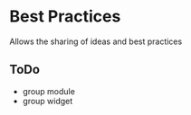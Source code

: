 Best Practices
==============

Allows the sharing of ideas and best practices

ToDo
----
- group module
- group widget
